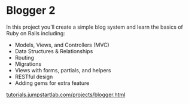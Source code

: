 # Blogger 2

In this project you’ll create a simple blog system and learn the basics of Ruby on Rails including:

- Models, Views, and Controllers (MVC)
- Data Structures & Relationships
- Routing
- Migrations
- Views with forms, partials, and helpers
- RESTful design
- Adding gems for extra feature

[tutorials.jumpstartlab.com/projects/blogger.html](tutorials.jumpstartlab.com/projects/blogger.html)